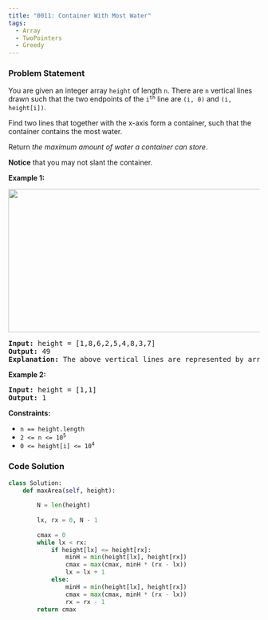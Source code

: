```yaml
---
title: "0011: Container With Most Water"
tags:
  - Array
  - TwoPointers
  - Greedy
---
```

### Problem Statement

<p>You are given an integer array <code>height</code> of length <code>n</code>. There are <code>n</code> vertical lines drawn such that the two endpoints of the <code>i<sup>th</sup></code> line are <code>(i, 0)</code> and <code>(i, height[i])</code>.</p>

<p>Find two lines that together with the x-axis form a container, such that the container contains the most water.</p>

<p>Return <em>the maximum amount of water a container can store</em>.</p>

<p><strong>Notice</strong> that you may not slant the container.</p>


<p><strong class="example">Example 1:</strong></p>
<img alt="" src="https://s3-lc-upload.s3.amazonaws.com/uploads/2018/07/17/question_11.jpg" style="width: 600px; height: 287px;" />
<pre>
<strong>Input:</strong> height = [1,8,6,2,5,4,8,3,7]
<strong>Output:</strong> 49
<strong>Explanation:</strong> The above vertical lines are represented by array [1,8,6,2,5,4,8,3,7]. In this case, the max area of water (blue section) the container can contain is 49.
</pre>

<p><strong class="example">Example 2:</strong></p>

<pre>
<strong>Input:</strong> height = [1,1]
<strong>Output:</strong> 1
</pre>


<p><strong>Constraints:</strong></p>

<ul>
	<li><code>n == height.length</code></li>
	<li><code>2 &lt;= n &lt;= 10<sup>5</sup></code></li>
	<li><code>0 &lt;= height[i] &lt;= 10<sup>4</sup></code></li>
</ul>


### Code Solution

```python
class Solution:
    def maxArea(self, height):
        
        N = len(height)
        
        lx, rx = 0, N - 1
        
        cmax = 0
        while lx < rx:
            if height[lx] <= height[rx]:
                minH = min(height[lx], height[rx])
                cmax = max(cmax, minH * (rx - lx))
                lx = lx + 1
            else:
                minH = min(height[lx], height[rx])
                cmax = max(cmax, minH * (rx - lx))
                rx = rx - 1
        return cmax
```
